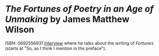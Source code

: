 # *The Fortunes of Poetry in an Age of Unmaking* by James Matthew Wilson

ISBN: 0692556931
[Interview](http://www.theimaginativeconservative.org/2017/10/james-matthew-wilson-truth-beauty-goodness-daniel-rattelle.html) where he talks about the writing of *Fortunes* (starts at "So, as I think I mention in the preface").


